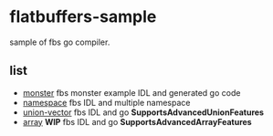 # flatbuffers-sample



sample of fbs go compiler.



## list

* [monster](./monster)  fbs monster example IDL and generated go code
* [namespace](./namespace) fbs IDL and multiple namespace 
* [union-vector](./union-vector) fbs IDL and  go **SupportsAdvancedUnionFeatures** 
* [array](./array)  **WIP** fbs IDL and go **SupportsAdvancedArrayFeatures**

